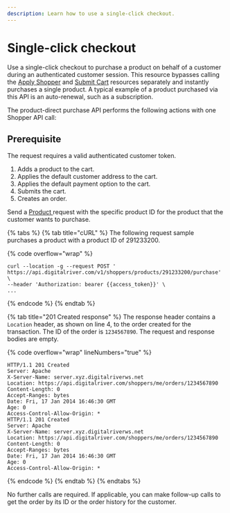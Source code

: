 ```yaml
---
description: Learn how to use a single-click checkout.
---
```


# Single-click checkout

Use a single-click checkout to purchase a product on behalf of a customer during an authenticated customer session. This resource bypasses calling the [Apply Shopper](https://www.digitalriver.com/docs/commerce-shopper-api/#tag/Apply-Shopper) and [Submit Cart](https://www.digitalriver.com/docs/commerce-shopper-api/#tag/Submit-Cart) resources separately and instantly purchases a single product. A typical example of a product purchased via this API is an auto-renewal, such as a subscription.

The product-direct purchase API performs the following actions with one Shopper API call:

## Prerequisite

The request requires a valid authenticated customer token.

1. Adds a product to the cart.
2. Applies the default customer address to the cart.
3. Applies the default payment option to the cart.
4. Submits the cart.
5. Creates an order.

Send a [Product ](https://www.digitalriver.com/docs/commerce-shopper-api/#tag/Products/paths/\~1v1\~1shoppers\~1me\~1products\~1{productId}/get)request with the specific product ID for the product that the customer wants to purchase.&#x20;

{% tabs %}
{% tab title="cURL" %}
The following request sample purchases a product with a product ID of 291233200.

{% code overflow="wrap" %}
```http
curl --location -g --request POST ' https://api.digitalriver.com/v1/shoppers/products/291233200/purchase' \
--header 'Authorization: bearer {{access_token}}' \
...
```
{% endcode %}
{% endtab %}

{% tab title="201 Created response" %}
The response header contains a `Location` header, as shown on line 4, to the order created for the transaction. The ID of the order is `1234567890`. The request and response bodies are empty.

{% code overflow="wrap" lineNumbers="true" %}
```http
HTTP/1.1 201 Created
Server: Apache
X-Server-Name: server.xyz.digitalriverws.net
Location: https://api.digitalriver.com/shoppers/me/orders/1234567890
Content-Length: 0
Accept-Ranges: bytes
Date: Fri, 17 Jan 2014 16:46:30 GMT
Age: 0
Access-Control-Allow-Origin: *
HTTP/1.1 201 Created
Server: Apache
X-Server-Name: server.xyz.digitalriverws.net
Location: https://api.digitalriver.com/shoppers/me/orders/1234567890
Content-Length: 0
Accept-Ranges: bytes
Date: Fri, 17 Jan 2014 16:46:30 GMT
Age: 0
Access-Control-Allow-Origin: *
```
{% endcode %}
{% endtab %}
{% endtabs %}

No further calls are required. If applicable, you can make follow-up calls to get the order by its ID or the order history for the customer.
